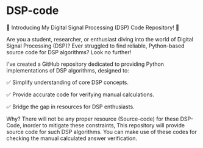 # DSP-code
🌟 Introducing My Digital Signal Processing (DSP) Code Repository! 🌟

Are you a student, researcher, or enthusiast diving into the world of Digital Signal Processing (DSP)? Ever struggled to find reliable, Python-based source code for DSP algorithms? Look no further!

I've created a GitHub repository dedicated to providing Python implementations of DSP algorithms, designed to:

✅ Simplify understanding of core DSP concepts.

✅ Provide accurate code for verifying manual calculations.

✅ Bridge the gap in resources for DSP enthusiasts.

Why?
There will not be any proper resource (Source-code) for these DSP-Code, inorder to mitigate these constraints, This repository will provide source code for such DSP algorithms.
You can make use of these codes for checking the manual calculated answer verification.
